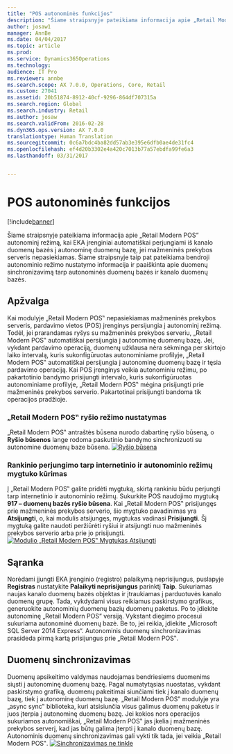 ```yaml
---
title: "POS autonominės funkcijos"
description: "Šiame straipsnyje pateikiama informacija apie „Retail Modern POS“ autonominį režimą, kai EKA įrenginiai automatiškai perjungiami iš kanalo duomenų bazės į autonominę duomenų bazę, jei mažmeninės prekybos serveris nepasiekiamas. Šiame straipsnyje taip pat pateikiama bendroji autonominio režimo nustatymo informacija ir paaiškinta apie duomenų sinchronizavimą tarp autonominės duomenų bazės ir kanalo duomenų bazės."
author: josaw1
manager: AnnBe
ms.date: 04/04/2017
ms.topic: article
ms.prod: 
ms.service: Dynamics365Operations
ms.technology: 
audience: IT Pro
ms.reviewer: annbe
ms.search.scope: AX 7.0.0, Operations, Core, Retail
ms.custom: 27041
ms.assetid: 20b51874-8912-40cf-9296-864df707315a
ms.search.region: Global
ms.search.industry: Retail
ms.author: josaw
ms.search.validFrom: 2016-02-28
ms.dyn365.ops.version: AX 7.0.0
translationtype: Human Translation
ms.sourcegitcommit: 0c6a7bdc4ba82dd57ab3e395e6dfb0ae4de31fc4
ms.openlocfilehash: ef4d20b3302e4a420c7013b77a57ebdfa99fe6a3
ms.lasthandoff: 03/31/2017


---
```


# <a name="pos-offline-functionality"></a>POS autonominės funkcijos

[!include[banner](includes/banner.md)]


Šiame straipsnyje pateikiama informacija apie „Retail Modern POS“ autonominį režimą, kai EKA įrenginiai automatiškai perjungiami iš kanalo duomenų bazės į autonominę duomenų bazę, jei mažmeninės prekybos serveris nepasiekiamas. Šiame straipsnyje taip pat pateikiama bendroji autonominio režimo nustatymo informacija ir paaiškinta apie duomenų sinchronizavimą tarp autonominės duomenų bazės ir kanalo duomenų bazės.

<a name="overview"></a>Apžvalga
--------

Kai modulyje „Retail Modern POS‟ nepasiekiamas mažmeninės prekybos serveris, pardavimo vietos (POS) įrenginys persijungia į autonominį režimą. Todėl, jei prarandamas ryšys su mažmeninės prekybos serveriu, „Retail Modern POS‟ automatiškai persijungia į autonominę duomenų bazę. Jei, vykdant pardavimo operaciją, duomenų užklausa nėra sėkminga per skirtojo laiko intervalą, kuris sukonfigūruotas autonominiame profilyje, „Retail Modern POS‟ automatiškai persijungia į autonominę duomenų bazę ir tęsia pardavimo operaciją. Kai POS įrenginys veikia autonominiu režimu, po pakartotinio bandymo prisijungti intervalo, kuris sukonfigūruotas autonominiame profilyje, „Retail Modern POS‟ mėgina prisijungti prie mažmeninės prekybos serverio. Pakartotinai prisijungti bandoma tik operacijos pradžioje.

### <a name="determining-the-connection-mode-of-retail-modern-pos"></a>„Retail Modern POS‟ ryšio režimo nustatymas

„Retail Modern POS‟ antraštės būsena nurodo dabartinę ryšio būseną, o **Ryšio būsenos** lange rodoma paskutinio bandymo sinchronizuoti su autonomine duomenų baze būsena. [![Ryšio būsena](./media/status.png)](./media/status.png)

### <a name="creating-a-button-to-manually-switch-between-online-and-offline-modes"></a>Rankinio perjungimo tarp internetinio ir autonominio režimų mygtuko kūrimas

Į „Retail Modern POS‟ galite pridėti mygtuką, skirtą rankiniu būdu perjungti tarp internetinio ir autonominio režimų. Sukurkite POS naudojimo mygtuką **917 – duomenų bazės ryšio būsena**. Kai „Retail Modern POS‟ prisijungęs prie mažmeninės prekybos serverio, šio mygtuko pavadinimas yra **Atsijungti**, o, kai modulis atsijungęs, mygtukas vadinasi **Prisijungti**. Šį mygtuką galite naudoti peržiūrėti ryšiui ir atsijungti nuo mažmeninės prekybos serverio arba prie jo prisijungti. [![Modulio „Retail Modern POS‟ Mygtukas Atsijungti](./media/details-1024x537.png)](./media/details.png)

## <a name="setup"></a>Sąranka
Norėdami įjungti EKA įrenginio (registro) palaikymą neprisijungus, puslapyje **Registras** nustatykite **Palaikyti neprisijungus** parinktį **Taip**. Sukuriamas naujas kanalo duomenų bazės objektas ir įtraukiamas į parduotuvės kanalo duomenų grupę. Tada, vykdydami visus reikiamus paskirstymo grafikus, generuokite autonominių duomenų bazių duomenų paketus. Po to įdiekite autonominę „Retail Modern POS“ versiją. Vykstant diegimo procesui sukuriama autonominė duomenų bazė. Be to, jei reikia, įdiekite „Microsoft SQL Server 2014 Express“. Autonominis duomenų sinchronizavimas prasideda pirmą kartą prisijungus prie „Retail Modern POS‟.

## <a name="data-synchronization"></a>Duomenų sinchronizavimas
Duomenų apsikeitimo valdymas naudojamas bendriesiems duomenims siųsti į autonominę duomenų bazę. Pagal numatytąsias nuostatas, vykdant paskirstymo grafiką, duomenų pakeitimai siunčiami tiek į kanalo duomenų bazę, tiek į autonominę duomenų bazę. „Retail Modern POS‟ modulyje yra „async sync‟ biblioteka, kuri atsisiunčia visus galimus duomenų paketus ir juos įterpia į autonominę duomenų bazę. Jei kokios nors operacijos sukuriamos autonomiškai, „Retail Modern POS‟ jas įkelia į mažmeninės prekybos serverį, kad jas būtų galima įterpti į kanalo duomenų bazę. Autonominis duomenų sinchronizavimas gali vykti tik tada, jei veikia „Retail Modern POS‟. [![Sinchronizavimas ne tinkle](./media/offline-sync-1024x521.png)](./media/offline-sync.png)




